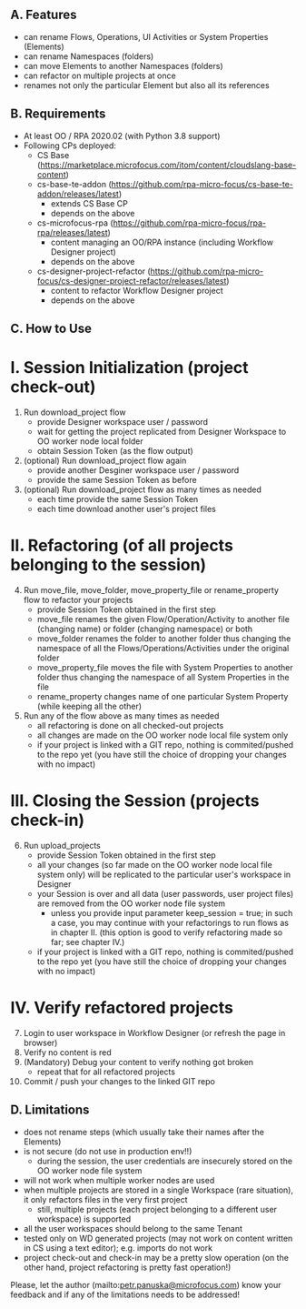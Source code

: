 A. Features
-----------
  - can rename Flows, Operations, UI Activities or System Properties (Elements)
  - can rename Namespaces (folders)
  - can move Elements to another Namespaces (folders)
  - can refactor on multiple projects at once
  - renames not only the particular Element but also all its references

B. Requirements
---------------
  - At least OO / RPA 2020.02 (with Python 3.8 support)
  - Following CPs deployed:
    - CS Base (https://marketplace.microfocus.com/itom/content/cloudslang-base-content)
	- cs-base-te-addon (https://github.com/rpa-micro-focus/cs-base-te-addon/releases/latest)
      - extends CS Base CP
      - depends on the above
	- cs-microfocus-rpa (https://github.com/rpa-micro-focus/rpa-rpa/releases/latest)
      - content managing an OO/RPA instance (including Workflow Designer project)
      - depends on the above
	- cs-designer-project-refactor (https://github.com/rpa-micro-focus/cs-designer-project-refactor/releases/latest)
      - content to refactor	Workflow Designer project
	  - depends on the above
    
C. How to Use
-------------
I. Session Initialization (project check-out)
=========================
  1. Run download_project flow
     - provide Designer workspace user / password 
     - wait for getting the project replicated from Designer Workspace to OO worker node local folder
     - obtain Session Token (as the flow output)
  2. (optional) Run download_project flow again
     - provide another Desginer workspace user / password
     - provide the same Session Token as before
  3. (optional) Run download_project flow as many times as needed
     - each time provide the same Session Token
     - each time download another user's project files


II. Refactoring (of all projects belonging to the session)
==========================================================
  4. Run move_file, move_folder, move_property_file or rename_property flow to refactor your projects
     - provide Session Token obtained in the first step
     - move_file renames the given Flow/Operation/Activity to another file (changing name) or folder (changing namespace) or both
     - move_folder renames the folder to another folder thus changing the namespace of all the Flows/Operations/Activities under the original folder
     - move_property_file moves the file with System Properties to another folder thus changing the namespace of all System Properties in the file
     - rename_property changes name of one particular System Property (while keeping all the other)
  5. Run any of the flow above as many times as needed
     - all refactoring is done on all checked-out projects
     - all changes are made on the OO worker node local file system only
     - if your project is linked with a GIT repo, nothing is commited/pushed to the repo yet (you have still the choice of dropping your changes with no impact)
   
III. Closing the Session (projects check-in)
============================================
  6. Run upload_projects
     - provide Session Token obtained in the first step
     - all your changes (so far made on the OO worker node local file system only) will be replicated to the particular user's workspace in Designer
     - your Session is over and all data (user passwords, user project files) are removed from the OO worker node file system
         - unless you provide input parameter keep_session = true; in such a case, you may continue with your refactorings to run flows as in chapter II. (this option is good to verify refactoring made so far; see chapter IV.)
     - if your project is linked with a GIT repo, nothing is commited/pushed to the repo yet (you have still the choice of dropping your changes with no impact)
	
IV. Verify refactored projects
==============================
  7. Login to user workspace in Workflow Designer (or refresh the page in browser)
  8. Verify no content is red
  9. (Mandatory) Debug your content to verify nothing got broken
      - repeat that for all refactored projects
  10. Commit / push your changes to the linked GIT repo

D. Limitations
--------------
  - does not rename steps (which usually take their names after the Elements)
  - is not secure (do not use in production env!!)
    - during the session, the user credentials are insecurely stored on the OO worker node file system
  - will not work when multiple worker nodes are used
  - when multiple projects are stored in a single Workspace (rare situation), it only refactors files in the very first project
    - still, multiple projects (each project belonging to a different user workspace) is supported
  - all the user workspaces should belong to the same Tenant
  - tested only on WD generated projects (may not work on content written in CS using a text editor); e.g. imports do not work
  - project check-out and check-in may be a pretty slow operation (on the other hand, project refactoring is pretty fast operation!)
	
Please, let the author (mailto:petr.panuska@microfocus.com) know your feedback and if any of the limitations needs to be addressed!
